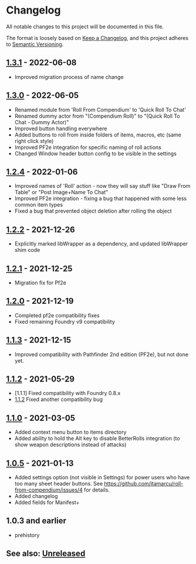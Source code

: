# Changelog
All notable changes to this project will be documented in this file.

The format is loosely based on [Keep a Changelog](https://keepachangelog.com/en/1.0.0/),
and this project adheres to [Semantic Versioning](https://semver.org/spec/v2.0.0.html).

## [1.3.1] - 2022-06-08
- Improved migration process of name change

## [1.3.0] - 2022-06-05
- Renamed module from 'Roll From Compendium' to 'Quick Roll To Chat'
- Renamed dummy actor from "(Compendium Roll)" to "(Quick Roll To Chat - Dummy Actor)"
- Improved button handling everywhere
- Added buttons to roll from inside folders of items, macros, etc (same right click style)
- Improved PF2e integration for specific naming of roll actions
- Changed Window header button config to be visible in the settings

## [1.2.4] - 2022-01-06
- Improved names of 'Roll' action - now they will say stuff like "Draw From Table" or "Post Image+Name To Chat"
- Improved PF2e integration - fixing a bug that happened with some less common item types
- Fixed a bug that prevented object deletion after rolling the object

## [1.2.2] - 2021-12-26
- Explicitly marked libWrapper as a dependency, and updated libWrapper shim code

## [1.2.1] - 2021-12-25
- Migration fix for Pf2e 

## [1.2.0] - 2021-12-19
- Completed pf2e compatibility fixes 
- Fixed remaining Foundry v9 compatibility 

## [1.1.3] - 2021-12-15
- Improved compatibility with Pathfinder 2nd edition (PF2e), but not done yet.

## [1.1.2] - 2021-05-29
- [1.1.1] Fixed compatibility with Foundry 0.8.x
- [1.1.2] Fixed another compatibility bug

## [1.1.0] - 2021-03-05
- Added context menu button to items directory
- Added ability to hold the Alt key to disable BetterRolls integration (to show weapon descriptions instead of attacks)

## [1.0.5] - 2021-01-13
- Added settings option (not visible in Settings) for power users who have too many sheet header buttons.
See https://github.com/itamarcu/roll-from-compendium/issues/4 for details.
- Added changelog
- Added fields for Manifest+

## 1.0.3 and earlier
- prehistory

## See also: [Unreleased]

[1.0.5]: https://github.com/itamarcu/ZoomPanOptions/compare/1.0.3...1.0.5
[1.1.0]: https://github.com/itamarcu/ZoomPanOptions/compare/1.0.5...1.1.0
[1.1.2]: https://github.com/itamarcu/ZoomPanOptions/compare/1.1.0...1.1.2
[1.1.3]: https://github.com/itamarcu/ZoomPanOptions/compare/1.1.2...1.1.3
[1.2.0]: https://github.com/itamarcu/ZoomPanOptions/compare/1.1.3...1.2.0
[1.2.1]: https://github.com/itamarcu/ZoomPanOptions/compare/1.2.0...1.2.1
[1.2.2]: https://github.com/itamarcu/ZoomPanOptions/compare/1.2.1...1.2.2
[1.2.4]: https://github.com/itamarcu/ZoomPanOptions/compare/1.2.2...1.2.4
[1.3.0]: https://github.com/itamarcu/ZoomPanOptions/compare/1.2.4...1.3.0
[1.3.1]: https://github.com/itamarcu/ZoomPanOptions/compare/1.3.0...1.3.1
[Unreleased]: https://github.com/itamarcu/ZoomPanOptions/compare/1.3.1...HEAD
